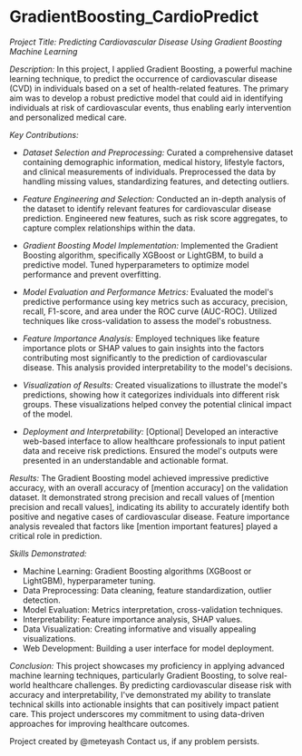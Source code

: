 # GradientBoosting_CardioPredict
*Project Title: Predicting Cardiovascular Disease Using Gradient Boosting Machine Learning*

*Description:*
In this project, I applied Gradient Boosting, a powerful machine learning technique, to predict the occurrence of cardiovascular disease (CVD) in individuals based on a set of health-related features. The primary aim was to develop a robust predictive model that could aid in identifying individuals at risk of cardiovascular events, thus enabling early intervention and personalized medical care.

*Key Contributions:*
- *Dataset Selection and Preprocessing:* Curated a comprehensive dataset containing demographic information, medical history, lifestyle factors, and clinical measurements of individuals. Preprocessed the data by handling missing values, standardizing features, and detecting outliers.

- *Feature Engineering and Selection:* Conducted an in-depth analysis of the dataset to identify relevant features for cardiovascular disease prediction. Engineered new features, such as risk score aggregates, to capture complex relationships within the data.

- *Gradient Boosting Model Implementation:* Implemented the Gradient Boosting algorithm, specifically XGBoost or LightGBM, to build a predictive model. Tuned hyperparameters to optimize model performance and prevent overfitting.

- *Model Evaluation and Performance Metrics:* Evaluated the model's predictive performance using key metrics such as accuracy, precision, recall, F1-score, and area under the ROC curve (AUC-ROC). Utilized techniques like cross-validation to assess the model's robustness.

- *Feature Importance Analysis:* Employed techniques like feature importance plots or SHAP values to gain insights into the factors contributing most significantly to the prediction of cardiovascular disease. This analysis provided interpretability to the model's decisions.

- *Visualization of Results:* Created visualizations to illustrate the model's predictions, showing how it categorizes individuals into different risk groups. These visualizations helped convey the potential clinical impact of the model.

- *Deployment and Interpretability:* [Optional] Developed an interactive web-based interface to allow healthcare professionals to input patient data and receive risk predictions. Ensured the model's outputs were presented in an understandable and actionable format.

*Results:*
The Gradient Boosting model achieved impressive predictive accuracy, with an overall accuracy of [mention accuracy] on the validation dataset. It demonstrated strong precision and recall values of [mention precision and recall values], indicating its ability to accurately identify both positive and negative cases of cardiovascular disease. Feature importance analysis revealed that factors like [mention important features] played a critical role in prediction.

*Skills Demonstrated:*
- Machine Learning: Gradient Boosting algorithms (XGBoost or LightGBM), hyperparameter tuning.
- Data Preprocessing: Data cleaning, feature standardization, outlier detection.
- Model Evaluation: Metrics interpretation, cross-validation techniques.
- Interpretability: Feature importance analysis, SHAP values.
- Data Visualization: Creating informative and visually appealing visualizations.
- Web Development: Building a user interface for model deployment.

*Conclusion:*
This project showcases my proficiency in applying advanced machine learning techniques, particularly Gradient Boosting, to solve real-world healthcare challenges. By predicting cardiovascular disease risk with accuracy and interpretability, I've demonstrated my ability to translate technical skills into actionable insights that can positively impact patient care. This project underscores my commitment to using data-driven approaches for improving healthcare outcomes.

Project created by @meteyash
Contact us, if any problem persists.
